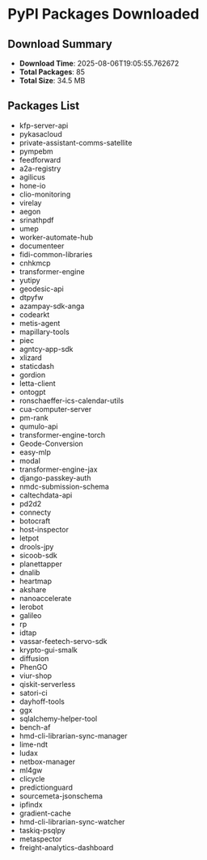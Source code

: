 # PyPI Packages Downloaded

## Download Summary
- **Download Time**: 2025-08-06T19:05:55.762672
- **Total Packages**: 85
- **Total Size**: 34.5 MB

## Packages List
- kfp-server-api
- pykasacloud
- private-assistant-comms-satellite
- pympebm
- feedforward
- a2a-registry
- agilicus
- hone-io
- clio-monitoring
- virelay
- aegon
- srinathpdf
- umep
- worker-automate-hub
- documenteer
- fidi-common-libraries
- cnhkmcp
- transformer-engine
- yutipy
- geodesic-api
- dtpyfw
- azampay-sdk-anga
- codearkt
- metis-agent
- mapillary-tools
- piec
- agntcy-app-sdk
- xlizard
- staticdash
- gordion
- letta-client
- ontogpt
- ronschaeffer-ics-calendar-utils
- cua-computer-server
- pm-rank
- qumulo-api
- transformer-engine-torch
- Geode-Conversion
- easy-mlp
- modal
- transformer-engine-jax
- django-passkey-auth
- nmdc-submission-schema
- caltechdata-api
- pd2d2
- connecty
- botocraft
- host-inspector
- letpot
- drools-jpy
- sicoob-sdk
- planettapper
- dnalib
- heartmap
- akshare
- nanoaccelerate
- lerobot
- galileo
- rp
- idtap
- vassar-feetech-servo-sdk
- krypto-gui-smalk
- diffusion
- PhenGO
- viur-shop
- qiskit-serverless
- satori-ci
- dayhoff-tools
- ggx
- sqlalchemy-helper-tool
- bench-af
- hmd-cli-librarian-sync-manager
- lime-ndt
- ludax
- netbox-manager
- ml4gw
- clicycle
- predictionguard
- sourcemeta-jsonschema
- ipfindx
- gradient-cache
- hmd-cli-librarian-sync-watcher
- taskiq-psqlpy
- metaspector
- freight-analytics-dashboard
